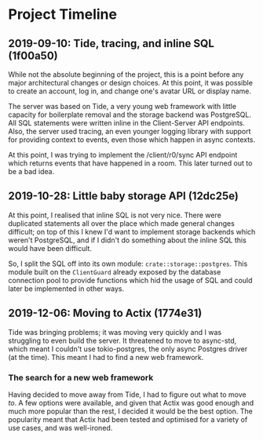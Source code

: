 # Project Timeline
## 2019-09-10: Tide, tracing, and inline SQL (1f00a50)
While not the absolute beginning of the project, this is a point before any major architectural
changes or design choices. At this point, it was possible to create an account, log in, and change
one's avatar URL or display name.

The server was based on Tide, a very young web framework with little capacity for boilerplate
removal and the storage backend was PostgreSQL. All SQL statements were written inline in the
Client-Server API endpoints. Also, the server used tracing, an even younger logging library with
support for providing context to events, even those which happen in async contexts.

At this point, I was trying to implement the /client/r0/sync API endpoint which returns events that
have happened in a room. This later turned out to be a bad idea.

## 2019-10-28: Little baby storage API (12dc25e)
At this point, I realised that inline SQL is not very nice. There were duplicated statements all
over the place which made general changes difficult; on top of this I knew I'd want to implement
storage backends which weren't PostgreSQL, and if I didn't do something about the inline SQL this
would have been difficult.

So, I split the SQL off into its own module: `crate::storage::postgres`. This module built on the
`ClientGuard` already exposed by the database connection pool to provide functions which hid the
usage of SQL and could later be implemented in other ways.

## 2019-12-06: Moving to Actix (1774e31)
Tide was bringing problems; it was moving very quickly and I was struggling to even build the
server. It threatened to move to async-std, which meant I couldn't use tokio-postgres, the only
async Postgres driver (at the time). This meant I had to find a new web framework.

### The search for a new web framework
Having decided to move away from Tide, I had to figure out what to move *to*. A few options were
available, and given that Actix was good enough and much more popular than the rest, I decided it
would be the best option. The popularity meant that Actix had been tested and optimised for a
variety of use cases, and was well-ironed.

